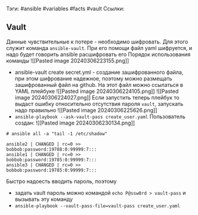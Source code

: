Тэги: #ansible #variables #facts #vault
Ссылки: 

## Vault
Данные чувствительные к потере - необходимо шифровать. Для этого служит команда `ansible-vault`. При его помощи файл yaml шифруется, и надо будет говорить ansible расшифровать его
Порядок использования команды
![[Pasted image 20240306223155.png]]
- ansible-vault create secret.yml - создание зашифрованного файла, при этом шифрование надежное, поэтому можно размещать зашифрованный файл на github. На этот файл можно ссылаться в YAML плейбуке
![[Pasted image 20240306224105.png]]
![[Pasted image 20240306224027.png]]
Если запустить теперь плейбук то выдаст ошибку относительно отсутствия пароля `vault`, запускать надо правильно
![[Pasted image 20240306225626.png]]
 - `ansible-playbook --ask-vault-pass create_user.yaml`
 Пользователь создан: ![[Pasted image 20240306230134.png]]
 
 ```
# ansible all -a "tail -1 /etc/shadow"

ansible2 | CHANGED | rc=0 >>
bobbob:password:19788:0:99999:7:::
ansible1 | CHANGED | rc=0 >>
bobbob:password:19785:0:99999:7:::
ansible3 | CHANGED | rc=0 >>
bobbob:password:19785:0:99999:7:::
```
 Быстро надоесть вводить пароль, поэтому 
 - задать vault пароль можно командой
`echo P@ssw0rd > vault-pass` и вызывать эту команду 
 - `ansible-playbook --vault-pass-file=vault-pass create_user.yaml`